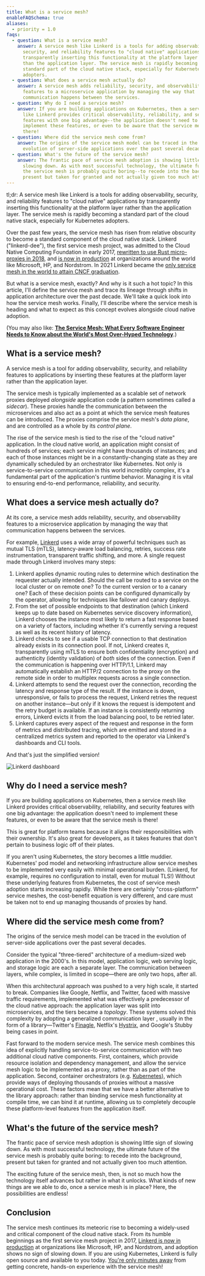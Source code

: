 ```yaml
---
title: What is a service mesh?
enableFAQSchema: true
aliases:
  - priority = 1.0
faqs:
  - question: What is a service mesh?
    answer: A service mesh like Linkerd is a tools for adding observability,
      security, and reliability features to "cloud native" applications by
      transparently inserting this functionality at the platform layer rather
      than the application layer. The service mesh is rapidly becoming a
      standard part of the cloud native stack, especially for Kubernetes
      adopters.
  - question: What does a service mesh actually do?
    answer: A service mesh adds reliability, security, and observability
      features to a microservice application by managing the way that
      communication happens between the services.
  - question: Why do I need a service mesh?
    answer: If you are building applications on Kubernetes, then a service mesh
      like Linkerd provides critical observability, reliability, and security
      features with one big advantage--the application doesn't need to
      implement these features, or even to be aware that the service mesh is
      there!
  - question: Where did the service mesh come from?
    answer: The origins of the service mesh model can be traced in the
      evolution of server-side applications over the past several decades.
  - question: What's the future of the service mesh?
    answer: The frantic pace of service mesh adoption is showing little sign of
      slowing down. As with most successful technology, the ultimate future of
      the service mesh is probably quite boring--to recede into the background,
      present but taken for granted and not actually given too much attention.
---
```


tl;dr: A service mesh like Linkerd is a tools for adding observability,
security, and reliability features to "cloud native" applications by
transparently inserting this functionality at the platform layer rather than
the application layer. The service mesh is rapidly becoming a standard part of
the cloud native stack, especially for Kubernetes adopters.

Over the past few years, the service mesh has risen from relative obscurity to
become a standard component of the cloud native stack. Linkerd ("linkerd-dee"),
the first service mesh project, was admitted to the Cloud Native Computing
Foundation in early 2017, [rewritten to use Rust micro-proxies in
2018](https://www.infoq.com/articles/linkerd-v2-production-adoption/), and [is
now in production](https://buoyant.io/case-studies/) at organizations around
the world like Microsoft, HP, and Nordstrom. In 2021 Linkerd became the [only
service mesh in the world to attain CNCF
graduation](/2021/07/28/announcing-cncf-graduation/).

But what is a service mesh, exactly? And why is it such a hot topic?
In this article, I'll define the service mesh and trace its lineage through
shifts in application architecture over the past decade. We'll take a quick
look into how the service mesh works. Finally, I'll describe where the service
mesh is heading and what to expect as this concept evolves alongside cloud
native adoption.

(You may also like: [**The Service Mesh: What Every Software Engineer Needs to
Know about the World's Most Over-Hyped
Technology**](https://buoyant.io/service-mesh-manifesto/).)

## What is a service mesh?

A service mesh is a tool for adding observability, security, and reliability
features to applications by inserting these features at the platform layer
rather than the application layer.

The service mesh is typically implemented as a scalable set of network proxies
deployed _alongside_ application code (a pattern sometimes called a _sidecar_).
These proxies handle the communication between the microservices and also act
as a point at which the service mesh features can be introduced. The proxies
comprise the service mesh's _data plane_, and are controlled as a whole by its
_control plane_.

The rise of the service mesh is tied to the rise of the "cloud native"
application. In the cloud native world, an application might consist of
hundreds of services; each service might have thousands of instances; and each
of those instances might be in a constantly-changing state as they are
dynamically scheduled by an orchestrator like Kubernetes. Not only is
service-to-service communication in this world incredibly complex, it's a
fundamental part of the application's runtime behavior. Managing it is vital to
ensuring end-to-end performance, reliability, and security.

## What does a service mesh actually do?

At its core, a service mesh adds reliability, security, and observability
features to a microservice application by managing the way that communication
happens between the services.

For example, [Linkerd](/) uses a wide array of powerful
techniques such as mutual TLS (mTLS), latency-aware load balancing, retries,
success rate instrumentation, transparent traffic shifting, and more. A single
request made through Linkerd involves many steps:

1. Linkerd applies dynamic routing rules to determine which destination the
requester actually intended. Should the call be routed to a service on the
local cluster or on remote one? To the current version or to a canary one? Each
of these decision points can be configured dynamically by the operator,
allowing for techniques like failover and canary deploys.
2. From the set of possible endpoints to that destination (which Linkerd keeps
up to date based on Kubernetes service discovery information), Linkerd chooses
the instance most likely to return a fast response based on a variety of
factors, including whether it's currently serving a request as well as its
recent history of latency.
3. Linkerd checks to see if a usable TCP connection to that destination already
exists in its connection pool. If not, Linkerd creates it, transparently using
mTLS to ensure both confidentiality (encryption) and authenticity (identity
validation) of _both_ sides of the connection. Even if the communication is
happening over HTTP/1.1, Linkerd may automatically establish an HTTP/2
connection to the proxy on the remote side in order to multiplex requests
across a single connection.
4. Linkerd attempts to send the request over the connection, recording the
latency and response type of the result. If the instance is down, unresponsive,
or fails to process the request, Linkerd retries the request on another
instance—but only if it knows the request is idempotent and the retry budget is
available. If an instance is consistently returning errors, Linkerd evicts it
from the load balancing pool, to be retried later.
5. Linkerd captures every aspect of the request and response in the form of
metrics and distributed tracing, which are emitted and stored in a centralized
metrics system and reported to the operator via Linkerd's dashboards and CLI
tools.

And that's just the simplified version!

![Linkerd dashboard](/images/architecture/stat.png "Linkerd dashboard")

## Why do I need a service mesh?

If you are building applications on Kubernetes, then a service mesh like
Linkerd provides critical observability, reliability, and security features
with one big advantage: the application doesn't need to implement these
features, or even to be aware that the service mesh is there!

This is great for platform teams because it aligns their responsibilities with
their ownership. It's also great for developers, as it takes features that
don't pertain to business logic off of their plates.

If you aren't using Kubernetes, the story becomes a little muddier. Kubernetes'
pod model and networking infrastructure allow service meshes to be implemented
very easily with minimal operational burden. (Linkerd, for example, requires no
configuration to install, even for mutual TLS!) Without these underlying
features from Kubernetes, the cost of service mesh adoption starts increasing
rapidly. While there are certainly "cross-platform" service meshes, the
cost-benefit equation is very different, and care must be taken not to end up
managing thousands of proxies by hand.

## Where did the service mesh come from?

The origins of the service mesh model can be traced in the evolution of
server-side applications over the past several decades.

Consider the typical "three-tiered" architecture of a medium-sized web
application in the 2000's. In this model, application logic, web serving logic,
and storage logic are each a separate layer. The communication between layers,
while complex, is limited in scope—there are only two hops, after all.

When this architectural approach was pushed to a very high scale, it started to
break. Companies like Google, Netflix, and Twitter, faced with massive traffic
requirements, implemented what was effectively a predecessor of the cloud
native approach: the application layer was split into microservices, and the
tiers became a _topology_. These systems solved this complexity by adopting a
generalized communication layer , usually in the form of a library—Twitter's
[Finagle](https://twitter.github.io/finagle/), Netflix's
[Hystrix](https://github.com/Netflix/Hystrix), and Google's Stubby being cases
in point.

Fast forward to the modern service mesh. The service mesh combines this idea of
explicitly handling service-to-service communication with two additional cloud
native components. First, containers, which provide resource isolation and
dependency management, and allow the service mesh logic to be implemented as a
proxy, rather than as part of the application. Second, container orchestrators
(e.g. [Kubernetes](https://kubernetes.io/)), which provide ways of deploying
thousands of proxies without a massive operational cost. These factors mean
that we have a better alternative to the library approach: rather than binding
service mesh functionality at compile time, we can bind it at runtime, allowing
us to completely decouple these platform-level features from the application
itself.

## What's the future of the service mesh?

The frantic pace of service mesh adoption is showing little sign of slowing
down. As with most successful technology, the ultimate future of the service
mesh is probably quite boring: to recede into the background, present but taken
for granted and not actually given too much attention.

The exciting future of the service mesh, then, is not so much how the
technology itself advances but rather in what it unlocks. What kinds of new
things are we able to do, once a service mesh is in place? Here, the
possibilities are endless!

## Conclusion

The service mesh continues its meteoric rise to becoming a widely-used and
critical component of the cloud native stack. From its humble beginnings as the
first service mesh project in 2017, [Linkerd is now in
production](https://buoyant.io/case-studies/) at organizations like Microsoft,
HP, and Nordstrom, and adoption shows no sign of slowing down. If you
are using Kubernetes, Linkerd is fully open source and available to you today.
[You're only minutes away](/2/getting-started/) from getting
concrete, hands-on experience with the service mesh!

